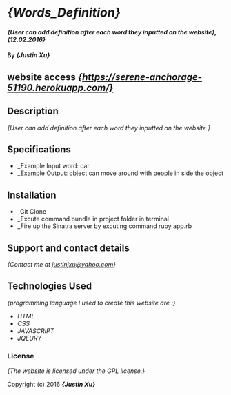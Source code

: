 # _{Words_Definition}_

#### _{User can add definition after each word they inputted on the website}, {12.02.2016}_

#### By _**{Justin Xu}**_

## website access _{https://serene-anchorage-51190.herokuapp.com/}_

## Description

_{User can add definition after each word they inputted on the website }_

## Specifications
* _Example Input word: car.
* _Example Output: object can move around with people in side the object

## Installation
* _Git Clone
* _Excute command bundle in project folder in terminal
* _Fire up the Sinatra server by excuting command ruby app.rb

## Support and contact details

_{Contact me at justinjxu@yahoo.com}_         

## Technologies Used

_{programming language I used to create this website are :}_
* _HTML_
* _CSS_
* _JAVASCRIPT_
* _JQEURY_

### License

*{The website is licensed under the GPL license.}*

Copyright (c) 2016 **_{Justin Xu}_**
